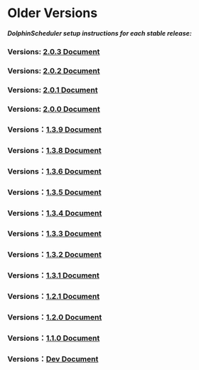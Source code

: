 # Older Versions

##### DolphinScheduler setup instructions for each stable release:

### Versions: [2.0.3 Document](/en-us/docs/2.0.3/user_doc/guide/quick-start.html)

### Versions: [2.0.2 Document](/en-us/docs/2.0.2/user_doc/guide/quick-start.html)

### Versions: [2.0.1 Document](/en-us/docs/2.0.1/user_doc/guide/quick-start.html)

### Versions: [2.0.0 Document](/en-us/docs/2.0.0/user_doc/guide/quick-start.html)

### Versions：[1.3.9 Document](/en-us/docs/1.3.9/user_doc/quick-start.html)

### Versions：[1.3.8 Document](/en-us/docs/1.3.8/user_doc/quick-start.html)

### Versions：[1.3.6 Document](/en-us/docs/1.3.6/user_doc/quick-start.html)

### Versions：[1.3.5 Document](/en-us/docs/1.3.5/user_doc/quick-start.html)

### Versions：[1.3.4 Document](/en-us/docs/1.3.4/user_doc/quick-start.html)

### Versions：[1.3.3 Document](/en-us/docs/1.3.4/user_doc/quick-start.html)

### Versions：[1.3.2 Document](/en-us/docs/1.3.2/user_doc/quick-start.html)

### Versions：[1.3.1 Document](/en-us/docs/1.3.1/user_doc/quick-start.html)

### Versions：[1.2.1 Document](/en-us/docs/1.2.1/user_doc/quick-start.html)

### Versions：[1.2.0 Document](/en-us/docs/1.2.0/user_doc/quick-start.html)

### Versions：[1.1.0 Document](/en-us/docs/1.2.0/user_doc/quick-start.html)

### Versions：[Dev Document](/en-us/docs/dev/user_doc/guide/quick-start.html)

